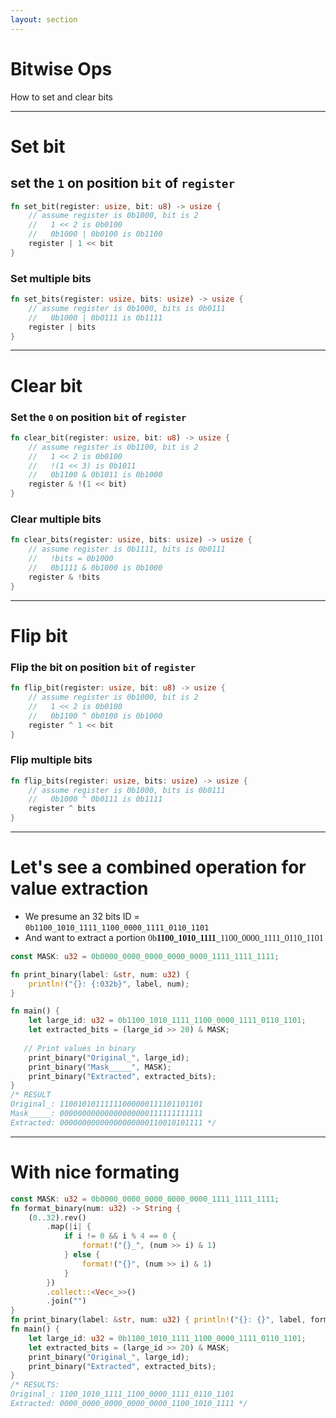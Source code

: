 ```yaml
---
layout: section
---
```

# Bitwise Ops
How to set and clear bits

---

# Set bit
## set the `1` on position `bit` of `register`

```rust {all|2|3|4|1,5,6}
fn set_bit(register: usize, bit: u8) -> usize {
    // assume register is 0b1000, bit is 2
    //   1 << 2 is 0b0100
    //   0b1000 | 0b0100 is 0b1100
    register | 1 << bit   
}
```

###  Set multiple bits

```rust
fn set_bits(register: usize, bits: usize) -> usize {
    // assume register is 0b1000, bits is 0b0111
    //   0b1000 | 0b0111 is 0b1111
    register | bits   
}
```

---

# Clear bit
### Set the `0` on position `bit` of `register`

```rust {all|2|3|4|4,5|1,6,7}
fn clear_bit(register: usize, bit: u8) -> usize {
    // assume register is 0b1100, bit is 2
    //   1 << 2 is 0b0100
    //   !(1 << 3) is 0b1011
    //   0b1100 & 0b1011 is 0b1000
    register & !(1 << bit)
}
```

###  Clear multiple bits

```rust
fn clear_bits(register: usize, bits: usize) -> usize {
    // assume register is 0b1111, bits is 0b0111
    //   !bits = 0b1000
    //   0b1111 & 0b1000 is 0b1000
    register & !bits   
}
```

---

# Flip bit

### Flip the bit on position `bit` of `register`

```rust {all|2|3|4|1,5,6}
fn flip_bit(register: usize, bit: u8) -> usize {
    // assume register is 0b1000, bit is 2
    //   1 << 2 is 0b0100
    //   0b1100 ^ 0b0100 is 0b1000
    register ^ 1 << bit
}
```

###  Flip multiple bits

```rust
fn flip_bits(register: usize, bits: usize) -> usize {
    // assume register is 0b1000, bits is 0b0111
    //   0b1000 ^ 0b0111 is 0b1111
    register ^ bits   
}
```

---

# Let's see a combined operation for value extraction

- We presume an 32 bits ID = `0b1100_1010_1111_1100_0000_1111_0110_1101`
- And want to extract a portion  <font face="PT Mono">0b<b>1100_1010_1111</b>_1100_0000_1111_0110_1101</font>

```rust {1|8|1,8,9|3-5,12-14|all}
const MASK: u32 = 0b0000_0000_0000_0000_0000_1111_1111_1111;

fn print_binary(label: &str, num: u32) {
    println!("{}: {:032b}", label, num);
}

fn main() {
    let large_id: u32 = 0b1100_1010_1111_1100_0000_1111_0110_1101;
    let extracted_bits = (large_id >> 20) & MASK;
 
   // Print values in binary
    print_binary("Original_", large_id);
    print_binary("Mask_____", MASK);
    print_binary("Extracted", extracted_bits);
}
/* RESULT
Original_: 11001010111111000000111101101101
Mask_____: 00000000000000000000111111111111
Extracted: 00000000000000000000110010101111 */

```

---

# With nice formating

```rust {2-13|3|3,4|4-10|5-9|3,4,11|,3,4,11,12|all}
const MASK: u32 = 0b0000_0000_0000_0000_0000_1111_1111_1111;
fn format_binary(num: u32) -> String {
    (0..32).rev()
        .map(|i| {
            if i != 0 && i % 4 == 0 {
                format!("{}_", (num >> i) & 1)
            } else {
                format!("{}", (num >> i) & 1)
            }
        })
        .collect::<Vec<_>>()
        .join("")
}
fn print_binary(label: &str, num: u32) { println!("{}: {}", label, format_binary(num));}
fn main() {
    let large_id: u32 = 0b1100_1010_1111_1100_0000_1111_0110_1101;
    let extracted_bits = (large_id >> 20) & MASK;
    print_binary("Original_", large_id);
    print_binary("Extracted", extracted_bits);
}
/* RESULTS:
Original_: 1100_1010_1111_1100_0000_1111_0110_1101
Extracted: 0000_0000_0000_0000_0000_1100_1010_1111 */
```
